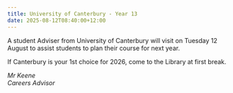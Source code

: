 ```yaml
---
title: University of Canterbury - Year 13
date: 2025-08-12T08:40:00+12:00
---
```

A student Adviser from University of Canterbury will visit on Tuesday 12 August to assist students to plan their course for next year. 

If Canterbury is your 1st choice for 2026, come to the Library at first break.

*Mr Keene  
Careers Advisor*
